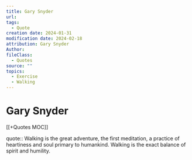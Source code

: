 ```yaml
---
title: Gary Snyder
url: 
tags:
  - Quote
creation date: 2024-01-31
modification date: 2024-02-18
attribution: Gary Snyder
Author: 
fileClass:
  - Quotes
source: ""
topics:
  - Exercise
  - Walking
---
```


# Gary Snyder

[[+Quotes MOC]]

quote:: Walking is the great adventure, the first meditation, a practice of heartiness and soul primary to humankind. Walking is the exact balance of spirit and humility.
